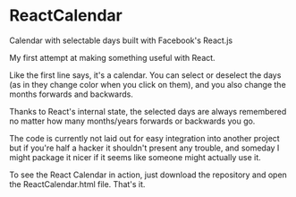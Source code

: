 ReactCalendar
=============

Calendar with selectable days built with Facebook's React.js

My first attempt at making something useful with React. 

Like the first line says, it's a calendar. You can select or deselect the days (as in they change color when you click on them), and you also change the months forwards and backwards.

Thanks to React's internal state, the selected days are always remembered no matter how many months/years forwards or backwards you go.


The code is currently not laid out for easy integration into another project but if you're half a hacker it shouldn't present any trouble, and someday I might package it nicer if it seems like someone might actually use it.



To see the React Calendar in action, just download the repository and open the ReactCalendar.html file. That's it.

